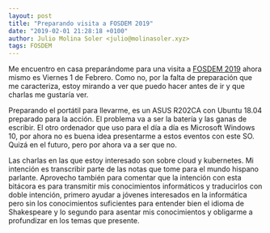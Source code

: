 ```yaml
---
layout: post
title: "Preparando visita a FOSDEM 2019"
date: "2019-02-01 21:28:18 +0100"
author: Julio Molina Soler <julio@molinasoler.xyz>
tags: FOSDEM
---
```


Me encuentro en casa preparándome para una visita a [FOSDEM 2019](https://fosdem.org/2019/) ahora mismo es Viernes 1 de Febrero. Como no, por la falta de preparación que me caracteriza, estoy mirando a ver que puedo hacer antes de ir y que charlas me gustaría ver.

Preparando el portátil para llevarme, es un ASUS R202CA con Ubuntu 18.04 preparado para la acción. El problema va a ser la batería y las ganas de escribir. El otro ordenador que uso para el día a día es Microsoft Windows 10, por ahora no es buena idea presentarme a estos eventos con este SO. Quizá en el futuro, pero por ahora va a ser que no.

Las charlas en las que estoy interesado son sobre cloud y kubernetes. Mi intención es transcribir parte de las notas que tome para el mundo hispano parlante. Aprovecho también para comentar que la intención con esta bitácora es para transmitir mis conocimientos informáticos y traducirlos con doble intención, primero ayudar a jóvenes interesados en la informática pero sin los conocimientos suficientes para entender bien el idioma de Shakespeare y lo segundo para asentar mis conocimientos y obligarme a profundizar en los temas que presente.
